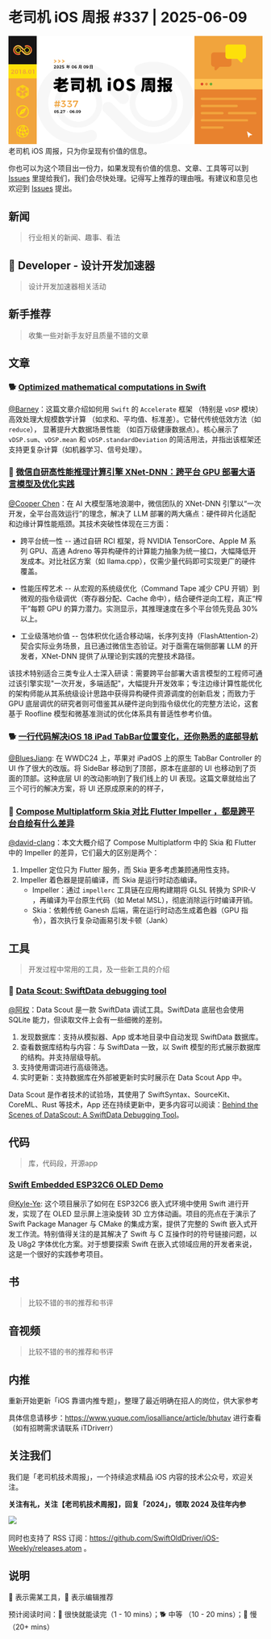 # 老司机 iOS 周报 #337 | 2025-06-09

![ios-weekly](https://github.com/SwiftOldDriver/iOS-Weekly/blob/master/assets/weekly-header/337.jpg?raw=true)
老司机 iOS 周报，只为你呈现有价值的信息。

你也可以为这个项目出一份力，如果发现有价值的信息、文章、工具等可以到 [Issues](https://github.com/SwiftOldDriver/iOS-Weekly/issues) 里提给我们，我们会尽快处理。记得写上推荐的理由哦。有建议和意见也欢迎到 [Issues](https://github.com/SwiftOldDriver/iOS-Weekly/issues) 提出。

## 新闻

> 行业相关的新闻、趣事、看法

##  Developer - 设计开发加速器

> 设计开发加速器相关活动

## 新手推荐

> 收集一些对新手友好且质量不错的文章

## 文章

### 🐕 [Optimized mathematical computations in Swift](https://swiftwithmajid.com/2025/05/13/optimized-mathematical-computations-in-swift/)

[@Barney](https://github.com/BarneyZhaoooo)：这篇文章介绍如何用 `Swift` 的 `Accelerate` 框架 （特别是 `vDSP` 模块） 高效处理大规模数学计算 （如求和、平均值、标准差）。它替代传统低效方法（如 `reduce`）， 显著提升大数据场景性能 （如百万级健康数据点）。核心展示了 `vDSP.sum`、`vDSP.mean` 和 `vDSP.standardDeviation` 的简洁用法，并指出该框架还支持更复杂计算（如机器学习、信号处理）。

### 🐢 [微信自研高性能推理计算引擎 XNet-DNN：跨平台 GPU 部署大语言模型及优化实践](https://mp.weixin.qq.com/s/QNQpWKX3EuoTJvBNrIqmPQ)

[@Cooper Chen](https://github.com/cjlcooper)：在 AI 大模型落地浪潮中，微信团队的 XNet-DNN 引擎以“一次开发，全平台高效运行”的理念，解决了 LLM 部署的两大痛点：硬件碎片化适配和边缘计算性能瓶颈。其技术突破性体现在三方面：

- 跨平台统一性
-- 通过自研 RCI 框架，将 NVIDIA TensorCore、Apple M 系列 GPU、高通 Adreno 等异构硬件的计算能力抽象为统一接口，大幅降低开发成本。对比社区方案（如 llama.cpp），仅需少量代码即可实现更广的硬件覆盖。

- 性能压榨艺术
-- 从宏观的系统级优化（Command Tape 减少 CPU 开销）到微观的指令级调优（寄存器分配、Cache 命中），结合硬件逆向工程，真正“榨干”每颗 GPU 的算力潜力。实测显示，其推理速度在多个平台领先竞品 30% 以上。

- 工业级落地价值
-- 包体积优化适合移动端，长序列支持（FlashAttention-2）契合实际业务场景，且已通过微信生态验证。对于亟需在端侧部署 LLM 的开发者，XNet-DNN 提供了从理论到实践的完整技术路径。

该技术特别适合三类专业人士深入研读：需要跨平台部署大语言模型的工程师可通过该引擎实现"一次开发，多端适配"，大幅提升开发效率；专注边缘计算性能优化的架构师能从其系统级设计思路中获得异构硬件资源调度的创新启发；而致力于 GPU 底层调优的研究者则可借鉴其从硬件逆向到指令级优化的完整方法论，这套基于 Roofline 模型和微基准测试的优化体系具有普适性参考价值。

### 🐕 [一行代码解决iOS 18 iPad TabBar位置变化，还你熟悉的底部导航](https://mp.weixin.qq.com/s/i5ydTkzlyxcgdQQ39b7lnA)

[@BluesJiang](https://github.com/bluesjiang): 在 WWDC24 上，苹果对 iPadOS 上的原生 TabBar Controller 的 UI 作了很大的改版。将 SideBar 移动到了顶部，原本在底部的 UI 也移动到了页面的顶部。这种底层 UI 的改动影响到了我们线上的 UI 表现。这篇文章就给出了三个可行的解决方案，将 UI 还原成原来的的样子，

### 🐎 [Compose Multiplatform Skia 对比 Flutter Impeller ，都是跨平台自绘有什么差异](https://mp.weixin.qq.com/s/o0vopxuOcqzT47R0Pb2EkA)

[@david-clang](https://github.com/david-clang)：本文大概介绍了 Compose Multiplatform 中的 Skia 和 Flutter 中的 Impeller 的差异，它们最大的区别是两个：

1. Impeller 定位只为 Flutter 服务，而 Skia 更多考虑兼顾通用性支持。
2. Impeller 着色器是提前编译，而 Skia 是运行时动态编译。
	- Impeller：通过 `impellerc` 工具链在应用构建期将 GLSL 转换为 SPIR-V ，再编译为平台原生代码（如 Metal MSL），彻底消除运行时编译开销。
	- Skia：依赖传统 Ganesh 后端，需在运行时动态生成着色器（GPU 指令），首次执行复杂动画易引发卡顿（Jank）

## 工具

> 开发过程中常用的工具，及一些新工具的介绍

### 🐎 [Data Scout: SwiftData debugging tool](https://medium.com/@djalex566/behind-the-scenes-of-datascout-a-swiftdata-debugging-tool-dcfc880f0733)

[@阿权](https://github.com/bqlin)：Data Scout 是一款 SwiftData 调试工具。SwiftData 底层也会使用 SQLite 能力，但读取文件上会有一些细微的差别。

1. 发现数据库：支持从模拟器、App 或本地目录中自动发现 SwiftData 数据库。
2. 查看数据库结构与内容：与 SwiftData 一致，以 Swift 模型的形式展示数据库的结构。并支持层级导航。
3. 支持使用谓词进行高级筛选。
4. 实时更新：支持数据库在外部被更新时实时展示在 Data Scout App 中。

Data Scout 是作者技术的试验场，其使用了 SwiftSyntax、SourceKit、CoreML、Rust 等技术，App 还在持续更新中，更多内容可以阅读：[Behind the Scenes of DataScout: A SwiftData Debugging Tool](https://medium.com/@djalex566/behind-the-scenes-of-datascout-a-swiftdata-debugging-tool-dcfc880f0733)。

## 代码

> 库，代码段，开源app

### [Swift Embedded ESP32C6 OLED Demo](https://github.com/CmST0us/swift-embedded-xiao-esp32c6-expansion_board)

[@Kyle-Ye](https://github.com/Kyle-Ye): 这个项目展示了如何在 ESP32C6 嵌入式环境中使用 Swift 进行开发，实现了在 OLED 显示屏上渲染旋转 3D 立方体动画。项目的亮点在于演示了 Swift Package Manager 与 CMake 的集成方案，提供了完整的 Swift 嵌入式开发工作流。特别值得关注的是其解决了 Swift 与 C 互操作时的符号链接问题，以及 U8g2 字体优化方案。对于想要探索 Swift 在嵌入式领域应用的开发者来说，这是一个很好的实践参考项目。

## 书

> 比较不错的书的推荐和书评

## 音视频

> 比较不错的书的推荐和书评

## 内推

重新开始更新「iOS 靠谱内推专题」，整理了最近明确在招人的岗位，供大家参考

具体信息请移步：https://www.yuque.com/iosalliance/article/bhutav 进行查看（如有招聘需求请联系 iTDriverr）

## 关注我们

我们是「老司机技术周报」，一个持续追求精品 iOS 内容的技术公众号，欢迎关注。

**关注有礼，关注【老司机技术周报】，回复「2024」，领取 2024 及往年内参**

![](https://github.com/SwiftOldDriver/iOS-Weekly/blob/master/assets/qrcode_for_wechat.jpg?raw=true)

同时也支持了 RSS 订阅：https://github.com/SwiftOldDriver/iOS-Weekly/releases.atom 。

## 说明

🚧 表示需某工具，🌟 表示编辑推荐

预计阅读时间：🐎 很快就能读完（1 - 10 mins）；🐕 中等 （10 - 20 mins）；🐢 慢（20+ mins）
